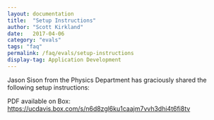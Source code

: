 ```yaml
---
layout: documentation
title:  "Setup Instructions"
author: "Scott Kirkland"
date:   2017-04-06
category: "evals"
tags: "faq"
permalink: /faq/evals/setup-instructions
display-tag: Application Development
---
```


Jason Sison from the Physics Department has graciously shared the following setup instructions:

PDF available on Box: https://ucdavis.box.com/s/n6d8zgl6ku1caajm7vvh3dhi4t6fi8tv 
